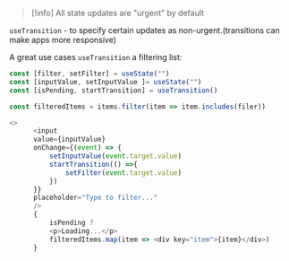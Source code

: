 > [!info] All state updates are "urgent" by default

`useTransition` - to specify certain updates as non-urgent.(transitions can make apps more responsive)

A great use cases `useTransition` a filtering list:
```js
const [filter, setFilter] = useState("")
const [inputValue, setInputValue ]= useState("")
const [isPending, startTransition] = useTransition()

const filteredItems = items.filter(item => item.includes(filer))

<>
	  <input
	  value={inputValue}
	  onChange={(event) => {
		  setInputValue(event.target.value)
		  startTransition(() =>{
			  setFilter(event.target.value)
		  })
	  }}
	  placeholder="Type to filter..."
	  />
	  {
		  isPending ?
		  <p>Loading...</p>
		  filteredItems.map(item => <div key="item">{item}</div>)
	  }
```


